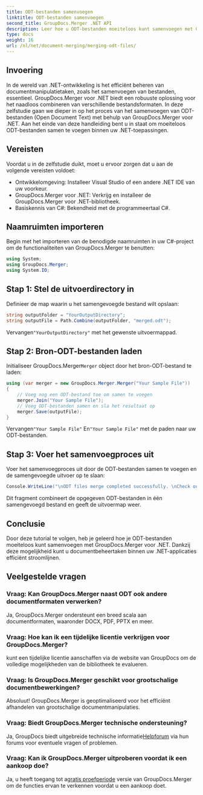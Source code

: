 ```yaml
---
title: ODT-bestanden samenvoegen
linktitle: ODT-bestanden samenvoegen
second_title: GroupDocs.Merger .NET API
description: Leer hoe u ODT-bestanden moeiteloos kunt samenvoegen met GroupDocs.Merger voor .NET. Verbeter uw documentbeheermogelijkheden met deze krachtige bibliotheek.
type: docs
weight: 16
url: /nl/net/document-merging/merging-odt-files/
---
```

## Invoering
In de wereld van .NET-ontwikkeling is het efficiënt beheren van documentmanipulatietaken, zoals het samenvoegen van bestanden, essentieel. GroupDocs.Merger voor .NET biedt een robuuste oplossing voor het naadloos combineren van verschillende bestandsformaten. In deze zelfstudie gaan we dieper in op het proces van het samenvoegen van ODT-bestanden (Open Document Text) met behulp van GroupDocs.Merger voor .NET. Aan het einde van deze handleiding bent u in staat om moeiteloos ODT-bestanden samen te voegen binnen uw .NET-toepassingen.
## Vereisten
Voordat u in de zelfstudie duikt, moet u ervoor zorgen dat u aan de volgende vereisten voldoet:
- Ontwikkelomgeving: Installeer Visual Studio of een andere .NET IDE van uw voorkeur.
- GroupDocs.Merger voor .NET: Verkrijg en installeer de GroupDocs.Merger voor .NET-bibliotheek.
- Basiskennis van C#: Bekendheid met de programmeertaal C#.

## Naamruimten importeren
Begin met het importeren van de benodigde naamruimten in uw C#-project om de functionaliteiten van GroupDocs.Merger te benutten:
```csharp
using System; 
using GroupDocs.Merger;
using System.IO;
```
## Stap 1: Stel de uitvoerdirectory in
Definieer de map waarin u het samengevoegde bestand wilt opslaan:
```csharp
string outputFolder = "YourOutputDirectory";
string outputFile = Path.Combine(outputFolder, "merged.odt");
```
 Vervangen`"YourOutputDirectory"` met het gewenste uitvoermappad.
## Stap 2: Bron-ODT-bestanden laden
 Initialiseer GroupDocs.Merger`Merger` object door het bron-ODT-bestand te laden:
```csharp
using (var merger = new GroupDocs.Merger.Merger("Your Sample File"))
{
    // Voeg nog een ODT-bestand toe om samen te voegen
    merger.Join("Your Sample File");
    // Voeg ODT-bestanden samen en sla het resultaat op
    merger.Save(outputFile);
}
```
 Vervangen`"Your Sample File"` En`"Your Sample File"` met de paden naar uw ODT-bestanden.
## Stap 3: Voer het samenvoegproces uit
Voer het samenvoegproces uit door de ODT-bestanden samen te voegen en de samengevoegde uitvoer op te slaan:
```csharp
Console.WriteLine("\nODT files merge completed successfully. \nCheck output in {0}", outputFolder);
```
Dit fragment combineert de opgegeven ODT-bestanden in één samengevoegd bestand en geeft de uitvoermap weer.

## Conclusie
Door deze tutorial te volgen, heb je geleerd hoe je ODT-bestanden moeiteloos kunt samenvoegen met GroupDocs.Merger voor .NET. Dankzij deze mogelijkheid kunt u documentbeheertaken binnen uw .NET-applicaties efficiënt stroomlijnen.

## Veelgestelde vragen
### Vraag: Kan GroupDocs.Merger naast ODT ook andere documentformaten verwerken?
Ja, GroupDocs.Merger ondersteunt een breed scala aan documentformaten, waaronder DOCX, PDF, PPTX en meer.
### Vraag: Hoe kan ik een tijdelijke licentie verkrijgen voor GroupDocs.Merger?
kunt een tijdelijke licentie aanschaffen via de website van GroupDocs om de volledige mogelijkheden van de bibliotheek te evalueren.
### Vraag: Is GroupDocs.Merger geschikt voor grootschalige documentbewerkingen?
Absoluut! GroupDocs.Merger is geoptimaliseerd voor het efficiënt afhandelen van grootschalige documentmanipulaties.
### Vraag: Biedt GroupDocs.Merger technische ondersteuning?
 Ja, GroupDocs biedt uitgebreide technische informatie[Helpforum](https://forum.groupdocs.com/c/merger/32) via hun forums voor eventuele vragen of problemen.
### Vraag: Kan ik GroupDocs.Merger uitproberen voordat ik een aankoop doe?
 Ja, u heeft toegang tot a[gratis proefperiode](https://releases.groupdocs.com/) versie van GroupDocs.Merger om de functies ervan te verkennen voordat u een aankoop doet.
